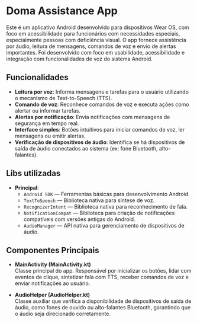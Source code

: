 # Doma Assistance App

Este é um aplicativo Android desenvolvido para dispositivos Wear OS, com foco em acessibilidade para funcionários com necessidades especiais, especialmente pessoas com deficiência visual. O app fornece assistência por áudio, leitura de mensagens, comandos de voz e envio de alertas importantes. Foi desenvolvido com foco em usabilidade, acessibilidade e integração com funcionalidades de voz do sistema Android.

## Funcionalidades

- **Leitura por voz**: Informa mensagens e tarefas para o usuário utilizando o mecanismo de Text-to-Speech (TTS).
- **Comando de voz**: Reconhece comandos de voz e executa ações como alertar ou informar tarefas.
- **Alertas por notificação**: Envia notificações com mensagens de segurança em tempo real.
- **Interface simples**: Botões intuitivos para iniciar comandos de voz, ler mensagens ou emitir alertas.
- **Verificação de dispositivos de áudio**: Identifica se há dispositivos de saída de áudio conectados ao sistema (ex: fone Bluetooth, alto-falantes).

## Libs utilizadas

- **Principal**:  
  - `Android SDK` — Ferramentas básicas para desenvolvimento Android.
  - `TextToSpeech` — Biblioteca nativa para síntese de voz.
  - `RecognizerIntent` — Biblioteca nativa para reconhecimento de fala.
  - `NotificationCompat` — Biblioteca para criação de notificações compatíveis com versões antigas do Android.
  - `AudioManager` — API nativa para gerenciamento de dispositivos de áudio.

## Componentes Principais

- **MainActivity (MainActivity.kt)**  
  Classe principal do app. Responsável por inicializar os botões, lidar com eventos de clique, sintetizar fala com TTS, receber comandos de voz e enviar notificações ao usuário.

- **AudioHelper (AudioHelper.kt)**  
  Classe auxiliar que verifica a disponibilidade de dispositivos de saída de áudio, como fones de ouvido ou alto-falantes Bluetooth, garantindo que o áudio seja direcionado corretamente.
